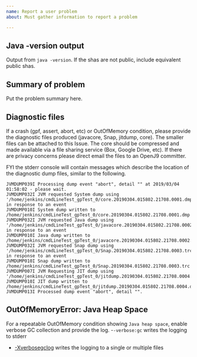 ```yaml
---
name: Report a user problem
about: Must gather information to report a problem

---
```


Java -version output
--------------------

Output from `java -version`.
If the shas are not public, include equivalent public shas.

Summary of problem
------------------

Put the problem summary here.

Diagnostic files
----------------

If a crash (gpf, assert, abort, etc) or OutOfMemory condition, please provide the diagnostic files produced (javacore, Snap, jitdump, core). The smaller files can be attached to this Issue. The core should be compressed and made available via a file sharing service (Box, Google Drive, etc). If there are privacy concerns please direct email the files to an OpenJ9 committer.

FYI the stderr console will contain messages which describe the location of the diagnostic dump files, similar to the following.
```
JVMDUMP039I Processing dump event "abort", detail "" at 2019/03/04 01:58:02 - please wait.
JVMDUMP032I JVM requested System dump using '/home/jenkins/cmdLineTest_gpTest_0/core.20190304.015802.21708.0001.dmp' in response to an event
JVMDUMP010I System dump written to /home/jenkins/cmdLineTest_gpTest_0/core.20190304.015802.21708.0001.dmp
JVMDUMP032I JVM requested Java dump using '/home/jenkins/cmdLineTest_gpTest_0/javacore.20190304.015802.21708.0002.txt' in response to an event
JVMDUMP010I Java dump written to /home/jenkins/cmdLineTest_gpTest_0/javacore.20190304.015802.21708.0002.txt
JVMDUMP032I JVM requested Snap dump using '/home/jenkins/cmdLineTest_gpTest_0/Snap.20190304.015802.21708.0003.trc' in response to an event
JVMDUMP010I Snap dump written to /home/jenkins/cmdLineTest_gpTest_0/Snap.20190304.015802.21708.0003.trc
JVMDUMP007I JVM Requesting JIT dump using '/home/jenkins/cmdLineTest_gpTest_0/jitdump.20190304.015802.21708.0004.dmp'
JVMDUMP010I JIT dump written to /home/jenkins/cmdLineTest_gpTest_0/jitdump.20190304.015802.21708.0004.dmp
JVMDUMP013I Processed dump event "abort", detail "".
```

OutOfMemoryError: Java Heap Space
---------------------------------

For a repeatable OutOfMemory condition showing `Java heap space`, enable verbose GC collection and provide the log. 
-`-verbose:gc` writes the logging to stderr
- [-Xverbosegclog](https://www.eclipse.org/openj9/docs/xverbosegclog/) writes the logging to a single or multiple files
